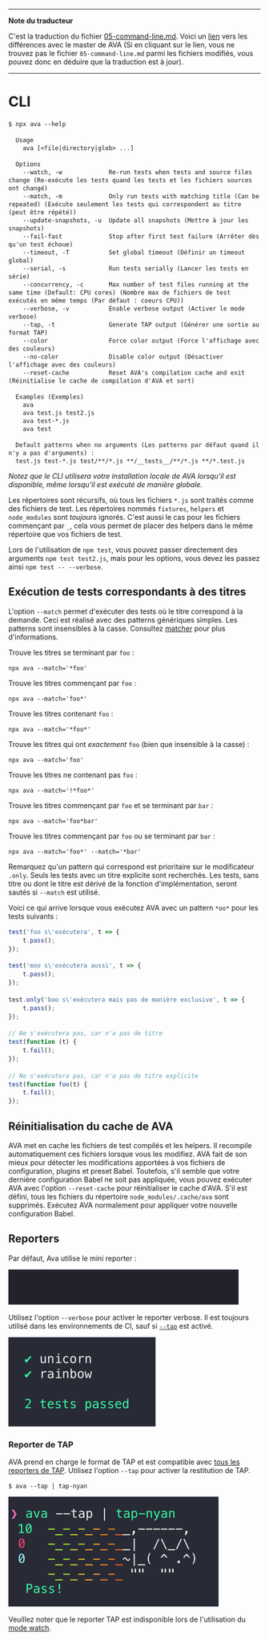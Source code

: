 ___
**Note du traducteur**

C'est la traduction du fichier [05-command-line.md](https://github.com/avajs/ava/blob/master/docs/05-command-line.md). Voici un [lien](https://github.com/avajs/ava/compare/1ba31d8f3e1b6aa645f10ee5fc5b8c84a366c40d...master#diff-691ae7cb3c0d49e7c7e7d1887739ecf8) vers les différences avec le master de AVA (Si en cliquant sur le lien, vous ne trouvez pas le fichier `05-command-line.md` parmi les fichiers modifiés, vous pouvez donc en déduire que la traduction est à jour).
___
# CLI

```console
$ npx ava --help

  Usage
    ava [<file|directory|glob> ...]

  Options
    --watch, -w             Re-run tests when tests and source files change (Re-exécute les tests quand les tests et les fichiers sources ont changé)
    --match, -m             Only run tests with matching title (Can be repeated) (Exécute seulement les tests qui correspondent au titre (peut être répété))
    --update-snapshots, -u  Update all snapshots (Mettre à jour les snapshots)
    --fail-fast             Stop after first test failure (Arrêter dès qu'un test échoue)
    --timeout, -T           Set global timeout (Définir un timeout global)
    --serial, -s            Run tests serially (Lancer les tests en série)
    --concurrency, -c       Max number of test files running at the same time (Default: CPU cores) (Nombre max de fichiers de test exécutés en même temps (Par défaut : coeurs CPU))
    --verbose, -v           Enable verbose output (Activer le mode verbose)
    --tap, -t               Generate TAP output (Générer une sortie au format TAP)
    --color                 Force color output (Force l'affichage avec des couleurs)
    --no-color              Disable color output (Désactiver l'affichage avec des couleurs)
    --reset-cache           Reset AVA's compilation cache and exit (Réinitialise le cache de compilation d'AVA et sort)

  Examples (Exemples)
    ava
    ava test.js test2.js
    ava test-*.js
    ava test

  Default patterns when no arguments (Les patterns par défaut quand il n'y a pas d'arguments) :
  test.js test-*.js test/**/*.js **/__tests__/**/*.js **/*.test.js
```

*Notez que le CLI utilisera votre installation locale de AVA lorsqu'il est disponible, même lorsqu'il est exécuté de manière globale.*

Les répertoires sont récursifs, où tous les fichiers `*.js` sont traités comme des fichiers de test. Les répertoires nommés `fixtures`, `helpers` et `node_modules` sont *toujours* ignorés. C'est aussi le cas pour les fichiers commençant par `_`, cela vous permet de placer des helpers dans le même répertoire que vos fichiers de test.

Lors de l'utilisation de `npm test`, vous pouvez passer directement des arguments `npm test test2.js`, mais pour les options, vous devez les passez ainsi `npm test -- --verbose`.

## Exécution de tests correspondants à des titres

L'option `--match` permet d'exécuter des tests où le titre correspond à la demande. Ceci est réalisé avec des patterns génériques simples. Les patterns sont insensibles à la casse. Consultez [matcher](https://github.com/sindresorhus/matcher) pour plus d'informations.

Trouve les titres se terminant par `foo` :

```console
npx ava --match='*foo'
```

Trouve les titres commençant par `foo` :

```console
npx ava --match='foo*'
```

Trouve les titres contenant `foo` :

```console
npx ava --match='*foo*'
```

Trouve les titres qui ont *exactement* `foo` (bien que insensible à la casse) :

```console
npx ava --match='foo'
```

Trouve les titres ne contenant pas `foo` :

```console
npx ava --match='!*foo*'
```

Trouve les titres commençant par `foo` et se terminant par `bar` :

```console
npx ava --match='foo*bar'
```

Trouve les titres commençant par `foo` ou se terminant par `bar` :

```console
npx ava --match='foo*' --match='*bar'
```

Remarquez qu'un pattern qui correspond est prioritaire sur le modificateur `.only`. Seuls les tests avec un titre explicite sont recherchés. Les tests, sans titre ou dont le titre est dérivé de la fonction d'implémentation, seront sautés si `--match` est utilisé.

Voici ce qui arrive lorsque vous exécutez AVA avec un pattern `*oo*` pour les tests suivants :

```js
test('foo s\'exécutera', t => {
	t.pass();
});

test('moo s\'exécutera aussi', t => {
	t.pass();
});

test.only('boo s\'exécutera mais pas de manière exclusive', t => {
	t.pass();
});

// Ne s'exécutera pas, car n'a pas de titre
test(function (t) {
	t.fail();
});

// Ne s'exécutera pas, car n'a pas de titre explicite
test(function foo(t) {
	t.fail();
});
```

## Réinitialisation du cache de AVA

AVA met en cache les fichiers de test compilés et les helpers. Il recompile automatiquement ces fichiers lorsque vous les modifiez. AVA fait de son mieux pour détecter les modifications apportées à vos fichiers de configuration, plugins et preset Babel. Toutefois, s'il semble que votre dernière configuration Babel ne soit pas appliquée, vous pouvez exécuter AVA avec l'option `--reset-cache` pour réinitialiser le cache d'AVA. S'il est défini, tous les fichiers du répertoire `node_modules/.cache/ava` sont supprimés. Exécutez AVA normalement pour appliquer votre nouvelle configuration Babel.

## Reporters

Par défaut, Ava utilise le mini reporter :

<img src="https://github.com/avajs/ava/blob/master/media/mini-reporter.gif" width="460">

Utilisez l'option `--verbose` pour activer le reporter verbose. Il est toujours utilisé dans les environnements de CI, sauf si [`--tap`](#reporter-de-tap) est activé.

<img src="https://github.com/avajs/ava/blob/master/media/verbose-reporter.png" width="294">

### Reporter de TAP

AVA prend en charge le format de TAP et est compatible avec [tous les reporters de TAP](https://github.com/sindresorhus/awesome-tap#reporters). Utilisez l'option `--tap` pour activer la restitution de TAP.

```console
$ ava --tap | tap-nyan
```

<img src="https://github.com/avajs/ava/blob/master/media/tap-reporter.png" width="420">

Veuillez noter que le reporter TAP est indisponible lors de l'utilisation du [mode watch](./recipes/watch-mode.md).
